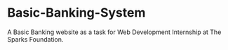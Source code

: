 # Basic-Banking-System
A Basic Banking website as a task for Web Development Internship at The Sparks Foundation.
